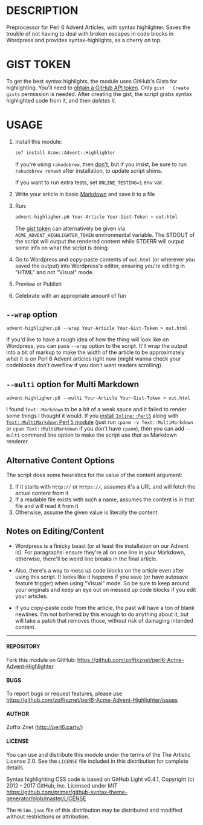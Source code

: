 # DESCRIPTION

Preprocessor for Perl 6 Advent Articles, with syntax highlighter. Saves the
trouble of not having to deal with broken escapes in code blocks in Wordpress
and provides syntax-highlights, as a cherry on top.

# GIST TOKEN

To get the best syntax highlights, the module uses GitHub's Gists for
highlighting. You'll need to
[obtain a GitHub API token](https://github.com/settings/tokens/new). Only
`gist   Create gists` permission is needed. After creating the gist, the
script grabs syntax highlighted code from it, and then *deletes it*.

# USAGE

1. Install this module:

    ```bash
    zef install Acme::Advent::Highlighter
    ```

    If you're using `rakudobrew`, then [don't](http://rakudo.org/how-to-get-rakudo/#Discouraged-Tools-Rakudobrew),
    but if you insist, be sure to run `rakudobrew rehash` after installation,
    to update script shims.

    If you want to run extra tests, set `ONLINE_TESTING=1` env var.

2. Write your article in basic
    [Markdown](https://daringfireball.net/projects/markdown/syntax) and save
    it to a file

3. Run:

    ```bash
    advent-highligher.p6 Your-Article Your-Gist-Token > out.html
    ```

    The [gist token](https://github.com/settings/tokens/new) can alternatively be given via
    `ACME_ADVENT_HIGHLIGHTER_TOKEN` environmental variable. The STDOUT of
    the script will output the rendered content while STDERR will output
    some info on what the script is doing.

4. Go to Wordpress and copy-paste contents of `out.html` (or wherever you
    saved the output) into Wordpress's editor, ensuring you're editing in
    "HTML" and not "Visual" mode.

5. Preview or Publish

6. Celebrate with an appropriate amount of fun

## `--wrap` option

    advent-highligher.p6 --wrap Your-Article Your-Gist-Token > out.html

If you'd like to have a rough idea of how the thing will look like on Wordpress,
you can pass `--wrap` option to the script. It'll wrap the output into a bit
of markup to make the width of the article to be approximately what it is on
Perl 6 Advent articles right now (might wanna check your codeblocks don't
overflow if you don't want readers scrolling).

## `--multi` option for Multi Markdown

    advent-highligher.p6 --multi Your-Article Your-Gist-Token > out.html

I found `Text::Markdown` to be a bit of a weak sauce and it failed to render
some things I thought it would. If you
[install `Inline::Perl5`](https://github.com/zoffixznet/r/blob/master/README.md#inlineperl5-with-latest-perl) along with [`Text::MultiMarkdown` Perl 5 module](https://metacpan.org/pod/Text::MultiMarkdown) (just run `cpanm -v Text::MultiMarkdown` or `cpan Text::MultiMarkdown` if you don't have `cpanm`),
then you can add `--multi` command line option to make the script use *that* as Markdown renderer.

## Alternative Content Options

The script does some heuristics for the value of the content argument:

1. If it starts with `http://` or `https://`, assumes it's a URL and will fetch
    the actual content from it
2. If a readable file exists with such a name, assumes the content is in that
    file and will read it from it
3. Otherwise, assume the given value is literally the content

## Notes on Editing/Content

* Wordpress is a finicky beast (or at least the installation on our Advent is). For paragraphs: ensure they're all on one line in your Markdown, otherwise, there'll be weird line breaks in the final article.

* Also, there's a way to mess up code blocks on the article even after using this script. It looks like it happens if you save (or have autosave feature trigger) when using "Visual" mode. So be sure to keep around your originals and keep an eye out on messed up code blocks if you edit your articles.

* If you copy-paste code from the article, the past will have a ton of blank newlines. I'm not bothered by this enough
   to do anything about it, but will take a patch that removes those, without risk of damaging intended content.

----

#### REPOSITORY

Fork this module on GitHub:
https://github.com/zoffixznet/perl6-Acme-Advent-Highlighter

#### BUGS

To report bugs or request features, please use
https://github.com/zoffixznet/perl6-Acme-Advent-Highlighter/issues

#### AUTHOR

Zoffix Znet (http://perl6.party/)

#### LICENSE

You can use and distribute this module under the terms of the
The Artistic License 2.0. See the `LICENSE` file included in this
distribution for complete details.

Syntax highlighting CSS code is based on GitHub Light v0.4.1,
Copyright (c) 2012 - 2017 GitHub, Inc. Licensed under MIT
https://github.com/primer/github-syntax-theme-generator/blob/master/LICENSE

The `META6.json` file of this distribution may be distributed and modified
without restrictions or attribution.

